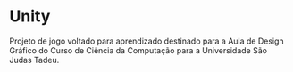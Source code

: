 # Unity

Projeto de jogo voltado para aprendizado destinado para a Aula de Design Gráfico do Curso de Ciência da Computação para a Universidade São Judas Tadeu.
